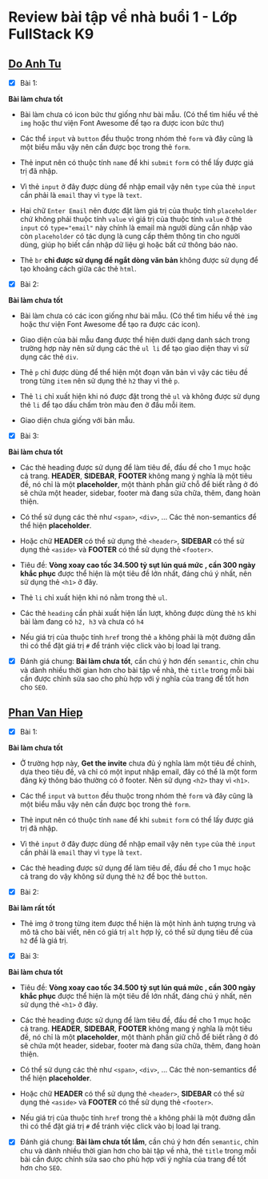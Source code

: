 # Review bài tập về nhà buổi 1 - Lớp FullStack K9

## [Do Anh Tu](https://github.com/dirtycoin205/f8-fullstack-K9/blob/main/Day%20-1/index.html)

- [x] Bài 1:

**Bài làm chưa tốt**

- Bài làm chưa có icon bức thư giống như bài mẫu. (Có thể tìm hiểu về thẻ `img` hoặc thư viện Font Awesome để tạo ra được icon bức thư)

- Các thể `input` và `button` đều thuộc trong nhóm thẻ `form` và đây cũng là một biểu mẫu vậy nên cần được bọc trong thẻ `form`.

- Thẻ input nên có thuộc tính `name` để khi `submit` `form` có thể lấy được giá trị đã nhập.

- Vì thẻ `input` ở đây được dùng để nhập email vậy nên `type` của thẻ `input` cần phải là `email` thay vì `type` là `text`.

- Hai chữ `Enter Email` nên được đặt làm giá trị của thuộc tính `placeholder` chứ không phải thuộc tính `value` vì giá trị của thuộc tính `value` ở thẻ `input` có `type="email"` này chính là email mà người dùng cần nhập vào còn `placeholder` có tác dụng là cung cấp thêm thông tin cho người dùng, giúp họ biết cần nhập dữ liệu gì hoặc bất cứ thông báo nào.

- Thẻ `br` **chỉ được sử dụng để ngắt dòng văn bản** không được sử dụng để tạo khoảng cách giữa các thẻ `html`.

- [x] Bài 2:

**Bài làm chưa tốt**

- Bài làm chưa có các icon giống như bài mẫu. (Có thể tìm hiểu về thẻ `img` hoặc thư viện Font Awesome để tạo ra được các icon).

- Giao diện của bài mẫu đang được thể hiện dưới dạng danh sách trong trường hợp này nên sử dụng các thẻ `ul li` để tạo giao diện thay vì sử dụng các thẻ `div`.

- Thẻ `p` chỉ được dùng để thể hiện một đoạn văn bản vì vậy các tiêu đề trong từng `item` nên sử dụng thẻ `h2` thay vì thẻ `p`.

- Thẻ `li` chỉ xuất hiện khi nó được đặt trong thẻ `ul` và không được sử dụng thẻ `li` để tạo dấu chấm tròn màu đen ở đầu mỗi item.

- Giao diện chưa giống với bản mẫu.

- [x] Bài 3:

**Bài làm chưa tốt**

- Các thẻ heading được sử dụng để làm tiêu đề, đầu đề cho 1 mục hoặc cả trang. **HEADER**, **SIDEBAR**, **FOOTER** không mang ý nghĩa là một tiêu đề, nó chỉ là một **placeholder**, một thành phần giữ chỗ để biết rằng ở đó sẽ chứa một header, sidebar, footer mà đang sửa chữa, thêm, đang hoàn thiện.

- Có thể sử dụng các thẻ như `<span>`, `<div>`, ... Các thẻ non-semantics để thể hiện **placeholder**.

- Hoặc chữ **HEADER** có thể sử dụng thẻ `<header>`, **SIDEBAR** có thể sử dụng thẻ `<aside>` và **FOOTER** có thể sử dụng thẻ `<footer>`.

- Tiêu đề: **Vòng xoay cao tốc 34.500 tỷ sụt lún quá mức , cần 300 ngày khắc phục** được thể hiện là một tiêu đề lớn nhất, đáng chú ý nhất, nên sử dụng thẻ `<h1>` ở đây.

- Thẻ `li` chỉ xuất hiện khi nó nằm trong thẻ `ul`.

- Các thẻ `heading` cần phải xuất hiện lần lượt, không được dùng thẻ `h5` khi bài làm đang có `h2, h3` và chưa có `h4`

- Nếu giá trị của thuộc tính `href` trong thẻ `a` không phải là một đường dẫn thì có thể đặt giá trị `#` để tránh việc click vào bị load lại trang.

- [x] Đánh giá chung: **Bài làm chưa tốt**, cần chú ý hơn đến `semantic`, chỉn chu và dành nhiều thời gian hơn cho bài tập về nhà, thẻ `title` trong mỗi bài cần được chỉnh sửa sao cho phù hợp với ý nghĩa của trang để tốt hơn cho `SEO`.

## [Phan Van Hiep](https://phanhiep02.github.io/F8O-K9/Day-1/bai-1/)

- [x] Bài 1:

**Bài làm chưa tốt**

- Ở trường hợp này, **Get the invite** chưa đủ ý nghĩa làm một tiêu đề chính, dựa theo tiêu đề, và chỉ có một input nhập email, đây có thể là một form đăng ký thông báo thường có ở footer. Nên sử dụng `<h2>` thay vì `<h1>`.

- Các thể `input` và `button` đều thuộc trong nhóm thẻ `form` và đây cũng là một biểu mẫu vậy nên cần được bọc trong thẻ `form`.

- Thẻ input nên có thuộc tính `name` để khi `submit` `form` có thể lấy được giá trị đã nhập.

- Vì thẻ `input` ở đây được dùng để nhập email vậy nên `type` của thẻ `input` cần phải là `email` thay vì `type` là `text`.

- Các thẻ heading được sử dụng để làm tiêu đề, đầu đề cho 1 mục hoặc cả trang do vậy không sử dụng thẻ `h2` để bọc thẻ `button`.

- [x] Bài 2:

**Bài làm rất tốt**

- Thẻ img ở trong từng item được thể hiện là một hình ảnh tượng trưng và mô tả cho bài viết, nên có giá trị `alt` hợp lý, có thể sử dụng tiêu đề của `h2` để là giá trị.

- [x] Bài 3:

**Bài làm chưa tốt**

- Tiêu đề: **Vòng xoay cao tốc 34.500 tỷ sụt lún quá mức , cần 300 ngày khắc phục** được thể hiện là một tiêu đề lớn nhất, đáng chú ý nhất, nên sử dụng thẻ `<h1>` ở đây.

- Các thẻ heading được sử dụng để làm tiêu đề, đầu đề cho 1 mục hoặc cả trang. **HEADER**, **SIDEBAR**, **FOOTER** không mang ý nghĩa là một tiêu đề, nó chỉ là một **placeholder**, một thành phần giữ chỗ để biết rằng ở đó sẽ chứa một header, sidebar, footer mà đang sửa chữa, thêm, đang hoàn thiện.

- Có thể sử dụng các thẻ như `<span>`, `<div>`, ... Các thẻ non-semantics để thể hiện **placeholder**.

- Hoặc chữ **HEADER** có thể sử dụng thẻ `<header>`, **SIDEBAR** có thể sử dụng thẻ `<aside>` và **FOOTER** có thể sử dụng thẻ `<footer>`.

- Nếu giá trị của thuộc tính `href` trong thẻ `a` không phải là một đường dẫn thì có thể đặt giá trị `#` để tránh việc click vào bị load lại trang.

- [x] Đánh giá chung: **Bài làm chưa tốt lắm**, cần chú ý hơn đến `semantic`, chỉn chu và dành nhiều thời gian hơn cho bài tập về nhà, thẻ `title` trong mỗi bài cần được chỉnh sửa sao cho phù hợp với ý nghĩa của trang để tốt hơn cho `SEO`.
